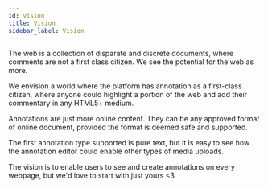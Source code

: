 ```yaml
---
id: vision
title: Vision
sidebar_label: Vision
---
```


The web is a collection of disparate and discrete documents, where comments are not a first class citizen. We see the potential for the web as more.

We envision a world where the platform has annotation as a first-class citizen, where anyone could highlight a portion of the web and add their commentary in any HTML5+ medium.

Annotations are just more online content. They can be any approved format of online document, provided the format is deemed safe and supported.

The first annotation type supported is pure text, but it is easy to see how the annotation editor could enable other types of media uploads.

The vision is to enable users to see and create annotations on every webpage, but we'd love to start with just yours <3
